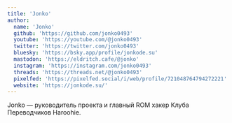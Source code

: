 ```yaml
---
title: 'Jonko'
author:
  name: 'Jonko'
  github: 'https://github.com/jonko0493'
  youtube: 'https://youtube.com/@jonko0493'
  twitter: 'https://twitter.com/jonko0493'
  bluesky: 'https://bsky.app/profile/jonkode.su'
  mastodon: 'https://eldritch.cafe/@jonko'
  instagram: 'https://instagram.com/jonko0493'
  threads: 'https://threads.net/@jonko0493'
  pixelfed: 'https://pixelfed.social/i/web/profile/721048764794272221'
  website: 'https://jonkode.su/'
---
```


Jonko — руководитель проекта и главный ROM хакер Клуба Переводчиков Haroohie.